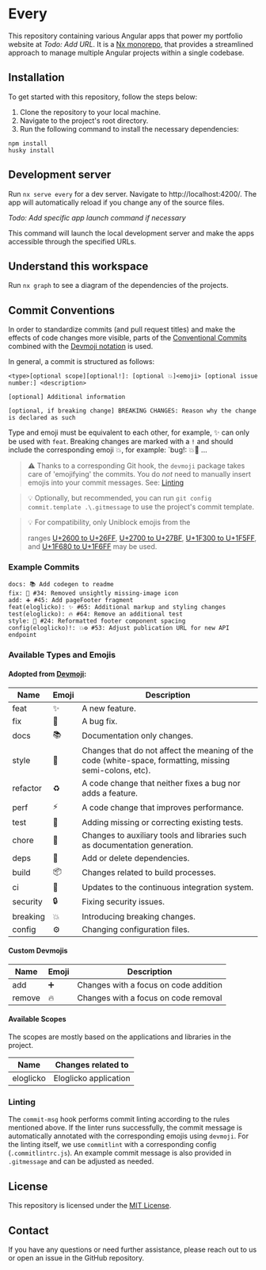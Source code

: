 # Every

This repository containing various Angular apps that power my portfolio website at
_Todo: Add URL_. It is a [Nx monorepo](https://nx.dev), that provides a streamlined approach to manage multiple Angular
projects
within a single codebase.

## Installation

To get started with this repository, follow the steps below:

1. Clone the repository to your local machine.
2. Navigate to the project's root directory.
3. Run the following command to install the necessary dependencies:

```shell
npm install
husky install
```

## Development server

Run `nx serve every` for a dev server. Navigate to http://localhost:4200/. The app will automatically reload if you
change any of the source files.

_Todo: Add specific app launch command if necessary_

This command will launch the local development server and make the apps accessible through the specified URLs.

## Understand this workspace

Run `nx graph` to see a diagram of the dependencies of the projects.

## Commit Conventions

In order to standardize commits (and pull request titles) and make the effects of code changes more visible, parts of
the [Conventional Commits](https://www.conventionalcommits.org/en/v1.0.0/) combined with
the [Devmoji notation](https://github.com/folke/devmoji) is used.

In general, a commit is structured as follows:

    <type>[optional scope][optional!]: [optional 💥]<emoji> [optional issue number:] <description>

    [optional] Additional information

    [optional, if breaking change] BREAKING CHANGES: Reason why the change is declared as such

Type and emoji must be equivalent to each other, for example, ✨ can only be used with `feat`. Breaking changes are
marked with a `!` and should include the corresponding emoji 💥, for example: `bug!: 💥🐛 ...

> ⚠ Thanks to a corresponding Git hook, the `devmoji` package takes care of 'emojifying' the commits. You do _not_ need
> to manually insert emojis into your commit messages. See: [Linting](#linting)

> 💡 Optionally, but recommended, you can run `git config commit.template .\.gitmessage` to use the project's commit
> template.

> 💡 For compatibility, only Uniblock emojis from the
>
> ranges [U+2600 to U+26FF](https://de.wikipedia.org/wiki/Unicodeblock_Verschiedene_Symbole), [U+2700 to U+27BF](https://de.wikipedia.org/wiki/Unicodeblock_Dingbats), [U+1F300 to U+1F5FF](https://de.wikipedia.org/wiki/Unicodeblock_Verschiedene_piktografische_Symbole),
> and [U+1F680 to U+1F6FF](https://de.wikipedia.org/wiki/Unicodeblock_Verkehrs-_und_Kartensymbole) may be used.

### Example Commits

```
docs: 📚 Add codegen to readme
fix: 🐛 #34: Removed unsightly missing-image icon
add: ➕ #45: Add pageFooter fragment
feat(eloglicko): ✨ #65: Additional markup and styling changes
test(eloglicko): 🔥 #64: Remove an additional test
style: 🎨 #24: Reformatted footer component spacing
config(eloglicko)!: 💥⚙️ #53: Adjust publication URL for new API endpoint
```

### Available Types and Emojis

#### Adopted from [Devmoji](https://github.com/folke/devmoji#default-devmoji-reference):

| Name     | Emoji | Description                                                                                             |
| -------- | ----- | ------------------------------------------------------------------------------------------------------- |
| feat     | ✨    | A new feature.                                                                                          |
| fix      | 🐛    | A bug fix.                                                                                              |
| docs     | 📚    | Documentation only changes.                                                                             |
| style    | 🎨    | Changes that do not affect the meaning of the code (white-space, formatting, missing semi-colons, etc). |
| refactor | ♻️    | A code change that neither fixes a bug nor adds a feature.                                              |
| perf     | ⚡    | A code change that improves performance.                                                                |
| test     | 🚨    | Adding missing or correcting existing tests.                                                            |
| chore    | 🔧    | Changes to auxiliary tools and libraries such as documentation generation.                              |
| deps     | 🔗    | Add or delete dependencies.                                                                             |
| build    | 📦    | Changes related to build processes.                                                                     |
| ci       | 👷    | Updates to the continuous integration system.                                                           |
| security | 🔒    | Fixing security issues.                                                                                 |
| breaking | 💥    | Introducing breaking changes.                                                                           |
| config   | ⚙️    | Changing configuration files.                                                                           |

#### Custom Devmojis

| Name   | Emoji | Description                           |
| ------ | ----- | ------------------------------------- |
| add    | ➕    | Changes with a focus on code addition |
| remove | 🔥    | Changes with a focus on code removal  |

#### Available Scopes

The scopes are mostly based on the applications and libraries in the project.

| Name      | Changes related to    |
| --------- | --------------------- |
| eloglicko | Eloglicko application |

### Linting

The `commit-msg` hook performs commit linting according to the rules mentioned above. If the linter runs successfully,
the commit message is automatically annotated with the corresponding emojis using `devmoji`. For the linting itself, we
use `commitlint` with a corresponding config (`.commitlintrc.js`). An example commit message is also provided
in `.gitmessage` and can be adjusted as needed.

## License

This repository is licensed under the [MIT License](LICENSE).

## Contact

If you have any questions or need further assistance, please reach out to us or open an issue in the GitHub repository.

